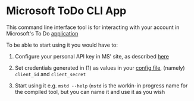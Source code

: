 # Microsoft ToDo CLI App

This command line interface tool is for interacting with your account in Microsoft's To Do [application](https://todo.microsoft.com/tasks/)

To be able to start using it you would have to:

1. Configure your personal API key in MS' site, as described [here](https://github.com/kiblee/tod0/blob/master/GET_KEY.md)

2. Set credentials generated in (1) as values in your [config
   file](https://github.com/betasve/mstd/blob/master/.mstd.yml.example),
   (namely) `client_id` and `client_secret`

3. Start using it e.g. `mstd --help` (`mstd` is the workin-in progress name for
   the compiled tool, but you can name it and use it as you wish
